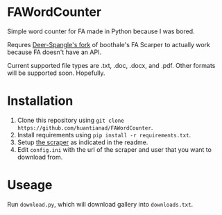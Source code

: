 # FAWordCounter
Simple word counter for FA made in Python because I was bored.

Requres [Deer-Spangle's fork](https://github.com/Deer-Spangle/faexport) of boothale's FA Scarper to actually work because FA doesn't have an API.

Current supported file types are .txt, .doc, .docx, and .pdf. Other formats will be supported soon. Hopefully.

# Installation
1. Clone this repository using `git clone https://github.com/huantianad/FAWordCounter`.
2. Install requirements using `pip install -r requirements.txt`.
3. Setup [the scraper](https://github.com/Deer-Spangle/faexport) as indicated in the readme.
4. Edit `config.ini` with the url of the scraper and user that you want to download from.

# Useage
Run `download.py`, which will download gallery into `downloads.txt`. 

